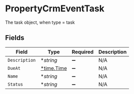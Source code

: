 # PropertyCrmEventTask

The task object, when type = task


## Fields

| Field                                      | Type                                       | Required                                   | Description                                |
| ------------------------------------------ | ------------------------------------------ | ------------------------------------------ | ------------------------------------------ |
| `Description`                              | **string*                                  | :heavy_minus_sign:                         | N/A                                        |
| `DueAt`                                    | [*time.Time](https://pkg.go.dev/time#Time) | :heavy_minus_sign:                         | N/A                                        |
| `Name`                                     | **string*                                  | :heavy_minus_sign:                         | N/A                                        |
| `Status`                                   | **string*                                  | :heavy_minus_sign:                         | N/A                                        |